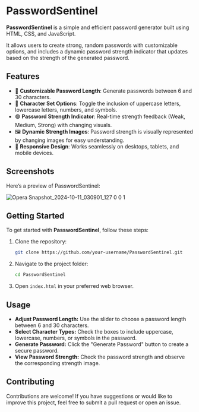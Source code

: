 # PasswordSentinel

**PasswordSentinel** is a simple and efficient password generator built using HTML, CSS, and JavaScript.

It allows users to create strong, random passwords with customizable options, and includes a dynamic password strength indicator that updates based on the strength of the generated password.

## Features

- 🔑 **Customizable Password Length**: Generate passwords between 6 and 30 characters.
- 🔐 **Character Set Options**: Toggle the inclusion of uppercase letters, lowercase letters, numbers, and symbols.
- 🟢 **Password Strength Indicator**: Real-time strength feedback (Weak, Medium, Strong) with changing visuals.
- 🖼️ **Dynamic Strength Images**: Password strength is visually represented by changing images for easy understanding.
- 📱 **Responsive Design**: Works seamlessly on desktops, tablets, and mobile devices.

## Screenshots
Here’s a preview of PasswordSentinel:

![Opera Snapshot_2024-10-11_030901_127 0 0 1](https://github.com/user-attachments/assets/02c33967-af0a-431f-9b24-0bf019af8ceb)

## Getting Started

To get started with **PasswordSentinel**, follow these steps:

1. Clone the repository:
   ```bash
   git clone https://github.com/your-username/PasswordSentinel.git
   ```
2. Navigate to the project folder:
   ```bash
   cd PasswordSentinel
   ```
3. Open `index.html` in your preferred web browser.

## Usage
- **Adjust Password Length:** Use the slider to choose a password length between 6 and 30 characters.
- **Select Character Types:** Check the boxes to include uppercase, lowercase, numbers, or symbols in the password.
- **Generate Password:** Click the "Generate Password" button to create a secure password.
- **View Password Strength:** Check the password strength and observe the corresponding strength image.

## Contributing
Contributions are welcome! If you have suggestions or would like to improve this project, feel free to submit a pull request or open an issue.
